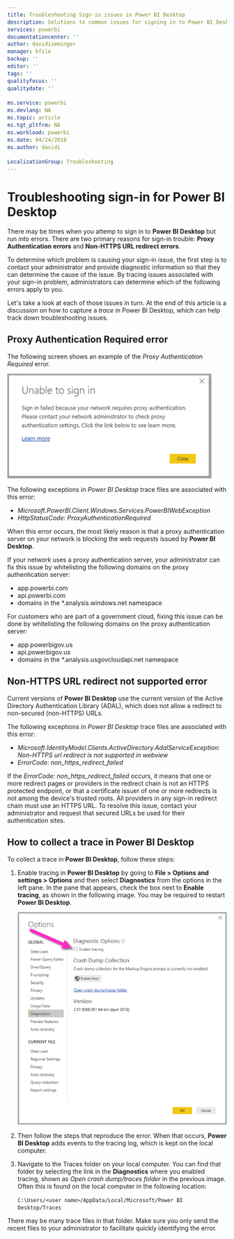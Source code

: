 ```yaml
---
title: Troubleshooting Sign-in issues in Power BI Desktop
description: Solutions to common issues for signing in to Power BI Desktop
services: powerbi
documentationcenter: ''
author: davidiseminger
manager: kfile
backup: ''
editor: ''
tags: ''
qualityfocus: ''
qualitydate: ''

ms.service: powerbi
ms.devlang: NA
ms.topic: article
ms.tgt_pltfrm: NA
ms.workload: powerbi
ms.date: 04/24/2018
ms.author: davidi

LocalizationGroup: Troubleshooting
---
```

# Troubleshooting sign-in for Power BI Desktop
There may be times when you attemp to sign in to **Power BI Desktop** but run into errors. There are two primary reasons for sign-in trouble: **Proxy Authentication errors** and **Non-HTTPS URL redirect errors**. 

To determine which problem is causing your sign-in issue, the first step is to contact your administrator and provide diagnostic information so that they can determine the cause of the issue. By tracing issues associated with your sign-in problem, administrators can determine which of the following errors apply to you. 

Let's take a look at each of those issues in turn. At the end of this article is a discussion on how to capture a *trace* in Power BI Desktop, which can help track down troubleshooting issues.


## Proxy Authentication Required error

The following screen shows an example of the *Proxy Authentication Required* error.

![Sign-in error for Proxy Authentication error](media/desktop-troubleshooting-sign-in/desktop-tshoot-sign-in_01.png)

The following exceptions in *Power BI Desktop* trace files are associated with this error:

* *Microsoft.PowerBI.Client.Windows.Services.PowerBIWebException*
* *HttpStatusCode: ProxyAuthenticationRequired*

When this error occurs, the most likely reason is that a proxy authentication server on your network is blocking the web requests issued by **Power BI Desktop**. 

If your network uses a proxy authentication server, your administrator can fix this issue by whitelisting the following domains on the proxy authentication server:

* app.powerbi.com
* api.powerbi.com
* domains in the *.analysis.windows.net namespace

For customers who are part of a government cloud, fixing this issue can be done by whitelisting the following domains on the proxy authentication server:

* app.powerbigov.us
* api.powerbigov.us
* domains in the *.analysis.usgovcloudapi.net namespace

## Non-HTTPS URL redirect not supported error

Current versions of **Power BI Desktop** use the current version of the Active Directory Authentication Library (ADAL), which does not allow a redirect to non-secured (non-HTTPS) URLs. 

The following exceptions in *Power BI Desktop* trace files are associated with this error:

* *Microsoft.IdentityModel.Clients.ActiveDirectory.AdalServiceException: Non-HTTPS url redirect is not supported in webview*
* *ErrorCode: non_https_redirect_failed*

If the *ErrorCode: non_https_redirect_failed* occurs, it means that one or more redirect pages or providers in the redirect chain is not an HTTPS protected endpoint, or that a certificate issuer of one or more redirects is not among the device's trusted roots. All providers in any sign-in redirect chain must use an HTTPS URL. To resolve this issue, contact your administrator and request that secured URLs be used for their authentication sites. 

## How to collect a trace in Power BI Desktop

To collect a trace in **Power BI Desktop**, follow these steps:

1. Enable tracing in **Power BI Desktop** by going to **File > Options and settings > Options** and then select **Diagnostics** from the options in the left pane. In the pane that appears, check the box next to **Enable tracing**, as shown in the following image. You may be required to restart **Power BI Desktop**.
   
   ![Enable tracing in Power BI Desktop](media/desktop-troubleshooting-sign-in/desktop-tshoot-sign-in_02.png)

2. Then follow the steps that reproduce the error. When that occurs, **Power BI Desktop** adds events to the tracing log, which is kept on the local computer.

3. Navigate to the Traces folder on your local computer. You can find that folder by selecting the link in the **Diagnostics** where you enabled tracing, shown as *Open crash dump/traces folder* in the previous image. Often this is found on the local computer in the following location:

    `C:\Users/<user name>/AppData/Local/Microsoft/Power BI Desktop/Traces`

There may be many trace files in that folder. Make sure you only send the recent files to your administrator to facilitate quickly identifying the error. 

